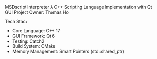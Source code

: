 MSDscript Interpreter
A C++ Scripting Language Implementation with Qt GUI
Project Owner: Thomas Ho

Tech Stack
- Core Language: C++ 17
- GUI Framework: Qt 6
- Testing: Catch2
- Build System: CMake
- Memory Management: Smart Pointers (std::shared_ptr)
